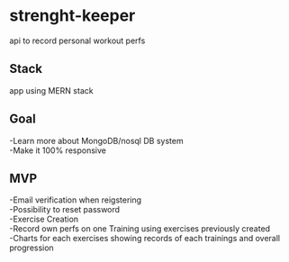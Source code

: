 # strenght-keeper
api to record personal workout perfs

## Stack
app using MERN stack

## Goal
-Learn more about MongoDB/nosql DB system  
-Make it 100% responsive  

## MVP
-Email verification when reigstering  
-Possibility to reset password  
-Exercise Creation  
-Record own perfs on one Training using exercises previously created  
-Charts for each exercises showing records of each trainings and overall progression  
